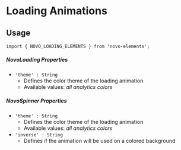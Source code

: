 # Loading Animations

## Usage
    import { NOVO_LOADING_ELEMENTS } from 'novo-elements';

##### NovoLoading Properties
- `'theme' : String`
    * Defines the color theme of the loading animation
    * Available values: *all analytics colors*

##### NovoSpinner Properties
- `'theme' : String`
    * Defines the color theme of the loading animation
    * Available values: *all analytics colors*
- `'inverse' : String`
    * Defines if the animation will be used on a colored background
